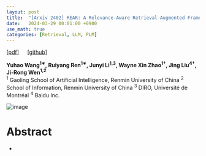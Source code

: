 ```yaml
---
layout: post
title:  "[Arxiv 2402] REAR: A Relevance-Aware Retrieval-Augmented Framework for Open-Domain Question Answering"
date:   2024-03-29 00:01:00 +0900
use_math: true
categories: [Retrieval, LLM, PLM]
---
```


[[pdf]](https://arxiv.org/pdf/2402.17497.pdf)  &emsp;
[[github]](https://github.com/RUCAIBox/REAR)

**Yuhao Wang<sup>1∗</sup>, Ruiyang Ren<sup>1∗</sup>, Junyi Li<sup>1,3</sup>, Wayne Xin Zhao<sup>1†</sup>, Jing Liu<sup>4†</sup>, Ji-Rong Wen<sup>1,2</sup>**
<br><sup>1</sup> Gaoling School of Artificial Intelligence, Renmin University of China <sup>2</sup> School of Information, Renmin University of China <sup>3</sup> DIRO, Université de Montréal <sup>4</sup> Baidu Inc. &emsp;

![image](https://github.com/yong1-kim/yong1-kim.github.io/assets/42200027/87f16237-fa93-4425-b0bf-cb7e00bd12be)

# Abstract
- 
